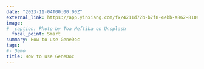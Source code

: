 ```yaml
---
date: "2023-11-04T00:00:00Z"
external_link: https://app.yinxiang.com/fx/4211d72b-b7f8-4ebb-a862-810a3d9f5d57
image:
#  caption: Photo by Toa Heftiba on Unsplash
  focal_point: Smart
summary: How to use GeneDoc
tags:
#- Demo
title: How to use GeneDoc
---
```


